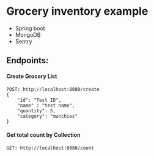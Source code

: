 # Grocery inventory example

- Spring boot
- MongoDB
- Sentry

## Endpoints:

#### Create Grocery List
```
POST: http://localhost:8080/create
{
    "id": "Test ID",
    "name" : "test name",
    "quantity": 5,
    "category": "munchies"
}
```
#### Get total count by Collection

```
GET: http://localhost:8080/count
```